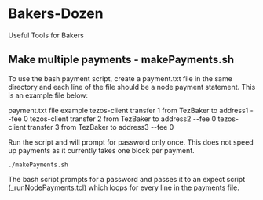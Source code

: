 # Bakers-Dozen
Useful Tools for Bakers

## Make multiple payments - makePayments.sh
To use the bash payment script, create a payment.txt file in the same directory and each line of the file should be a node payment statement. This is an example file below:

payment.txt file example
tezos-client transfer 1 from TezBaker to address1 --fee 0
tezos-client transfer 2 from TezBaker to address2 --fee 0
tezos-client transfer 3 from TezBaker to address3 --fee 0


Run the script and will prompt for password only once. This does not speed up payments as it currently takes one block per payment.
```
./makePayments.sh
```

The bash script prompts for a password and passes it to an expect script (_runNodePayments.tcl) which loops for every line in the payments file.

